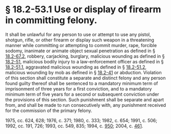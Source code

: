 # § 18.2-53.1 Use or display of firearm in committing felony.

<p>It shall be unlawful for any person to use or attempt to use any pistol, shotgun, rifle, or other firearm or display such weapon in a threatening manner while committing or attempting to commit murder, rape, forcible sodomy, inanimate or animate object sexual penetration as defined in § <a href='http://law.lis.virginia.gov/vacode/18.2-67.2/'>18.2-67.2</a>, robbery, carjacking, burglary, malicious wounding as defined in § <a href='http://law.lis.virginia.gov/vacode/18.2-51/'>18.2-51</a>, malicious bodily injury to a law-enforcement officer as defined in § <a href='http://law.lis.virginia.gov/vacode/18.2-51.1/'>18.2-51.1</a>, aggravated malicious wounding as defined in § <a href='http://law.lis.virginia.gov/vacode/18.2-51.2/'>18.2-51.2</a>, malicious wounding by mob as defined in § <a href='http://law.lis.virginia.gov/vacode/18.2-41/'>18.2-41</a> or abduction. Violation of this section shall constitute a separate and distinct felony and any person found guilty thereof shall be sentenced to a mandatory minimum term of imprisonment of three years for a first conviction, and to a mandatory minimum term of five years for a second or subsequent conviction under the provisions of this section. Such punishment shall be separate and apart from, and shall be made to run consecutively with, any punishment received for the commission of the primary felony.</p><p>1975, cc. 624, 628; 1976, c. 371; 1980, c. 333; 1982, c. 654; 1991, c. 506; 1992, cc. 191, 726; 1993, cc. 549, 835; 1994, c. <a href='http://lis.virginia.gov/cgi-bin/legp604.exe?941+ful+CHAP0950'>950</a>; 2004, c. <a href='http://lis.virginia.gov/cgi-bin/legp604.exe?041+ful+CHAP0461'>461</a>.</p>
